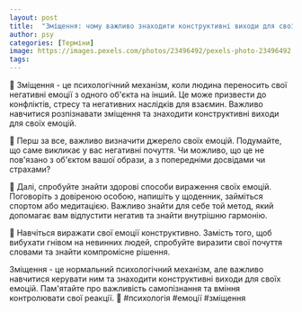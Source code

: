 ```yaml
---
layout: post
title:  "Зміщення: чому важливо знаходити конструктивні виходи для своїх емоцій."
author: psy
categories: [Терміни]
image: https://images.pexels.com/photos/23496492/pexels-photo-23496492.jpeg?auto=compress&cs=tinysrgb&fit=crop&h=627&w=1200
tags: 
---
```


🧠 Зміщення - це психологічний механізм, коли людина переносить свої негативні емоції з одного об'єкта на інший. Це може призвести до конфліктів, стресу та негативних наслідків для взаємин. Важливо навчитися розпізнавати зміщення та знаходити конструктивні виходи для своїх емоцій. 

🌟 Перш за все, важливо визначити джерело своїх емоцій. Подумайте, що саме викликає у вас негативні почуття. Чи можливо, що це не пов'язано з об'єктом вашої образи, а з попередніми досвідами чи страхами?

🌟 Далі, спробуйте знайти здорові способи вираження своїх емоцій. Поговоріть з довіреною особою, напишіть у щоденник, займіться спортом або медитацією. Важливо знайти для себе той метод, який допомагає вам відпустити негатив та знайти внутрішню гармонію.

🌟 Навчіться виражати свої емоції конструктивно. Замість того, щоб вибухати гнівом на невинних людей, спробуйте виразити свої почуття словами та знайти компромісне рішення.

Зміщення - це нормальний психологічний механізм, але важливо навчитися керувати ним та знаходити конструктивні виходи для своїх емоцій. Пам'ятайте про важливість самопізнання та вміння контролювати свої реакції. 🌈 #психологія #емоції #зміщення


